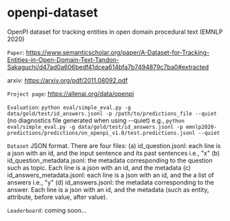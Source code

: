 # openpi-dataset
OpenPI dataset for tracking entities in open domain procedural text
(EMNLP 2020)

`Paper`: https://www.semanticscholar.org/paper/A-Dataset-for-Tracking-Entities-in-Open-Domain-Text-Tandon-Sakaguchi/d47ad0a606bedf41dcea614bfa7b7494879c7ba0#extracted 

arxiv: https://arxiv.org/pdf/2011.08092.pdf

`Project page`: https://allenai.org/data/openpi

`Evaluation`: ```python eval/simple_eval.py -g data/gold/test/id_answers.jsonl -p /path/to/predictions_file --quiet``` (no diagnostics file generated when using --quiet)
e.g., ```python eval/simple_eval.py -g data/gold/test/id_answers.jsonl -p emnlp2020-predictions/predictions/on_openpi_v1.0/test.predictions.jsonl --quiet```

`Dataset` JSON format. There are four files:
  (a) id_question.jsonl: each line is a json with an id, and the input sentence and its past sentences i.e., "x"
  (b) id_question_metadata.jsonl: the metadata corresponding to the question such as topic. Each line is a json with an id, and the metadata
  (c) id_answers_metadata.jsonl: each line is a json with an id, and the a list of answers i.e., "y"
  (d) id_answers.jsonl: the metadata corresponding to the answer. Each line is a json with an id, and the metadata (such as entity, attribute, before value, after value).


`Leaderboard`: coming soon...
